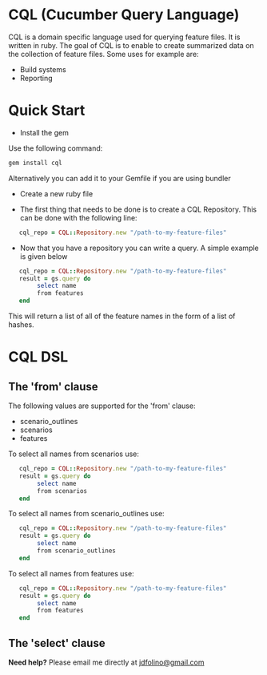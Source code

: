 # CQL (Cucumber Query Language)

CQL is a domain specific language used for querying feature files. It is written in ruby. The
goal of CQL is to enable to create summarized data on the collection of feature files. Some uses for example are:

* Build systems
* Reporting

# Quick Start

* Install the gem

Use the following command:

```bash
gem install cql
```

Alternatively you can add it to your Gemfile if you are using bundler

* Create a new ruby file

* The first thing that needs to be done is to create a CQL Repository. This can be done with the following line:

```ruby
   cql_repo = CQL::Repository.new "/path-to-my-feature-files"
```

* Now that you have a repository you can write a query. A simple example is given below

```ruby
   cql_repo = CQL::Repository.new "/path-to-my-feature-files"
   result = gs.query do
        select name
        from features
   end
```
This will return a list of all of the feature names in the form of a list of hashes.

# CQL DSL
## The 'from' clause

The following values are supported for the 'from' clause:

 * scenario_outlines
 * scenarios
 * features

To select all names from scenarios use:

```ruby
   cql_repo = CQL::Repository.new "/path-to-my-feature-files"
   result = gs.query do
        select name
        from scenarios
   end
```

To select all names from scenario_outlines use:

```ruby
   cql_repo = CQL::Repository.new "/path-to-my-feature-files"
   result = gs.query do
        select name
        from scenario_outlines
   end
```

To select all names from features use:

```ruby
   cql_repo = CQL::Repository.new "/path-to-my-feature-files"
   result = gs.query do
        select name
        from features
   end
```
## The 'select' clause
**Need help?** Please email me directly at jdfolino@gmail.com